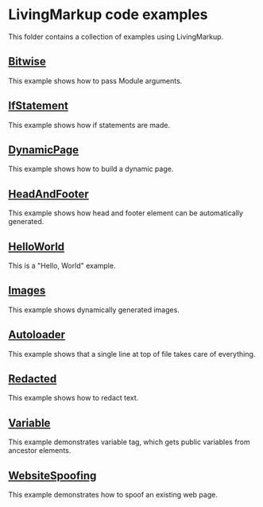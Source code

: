 # LivingMarkup code examples

This folder contains a collection of examples using LivingMarkup.

## [Bitwise](Bitwise/)
This example shows how to pass Module arguments.

## [IfStatement](IfStatement/)
This example shows how if statements are made.

## [DynamicPage](DynamicPage/)
This example shows how to build a dynamic page.

## [HeadAndFooter](HeadAndFooter/)
This example shows how head and footer element can be automatically generated.

## [HelloWorld](HelloWorld/)
This is a "Hello, World" example.

## [Images](Images/)
This example shows dynamically generated images.

## [Autoloader](Autoloader/)
This example shows that a single line at top of file takes care of everything.

## [Redacted](Redact/)
This example shows how to redact text.

## [Variable](Variable/)
This example demonstrates variable tag, which gets public variables from ancestor elements.

## [WebsiteSpoofing](WebsiteSpoofing/)
This example demonstrates how to spoof an existing web page.